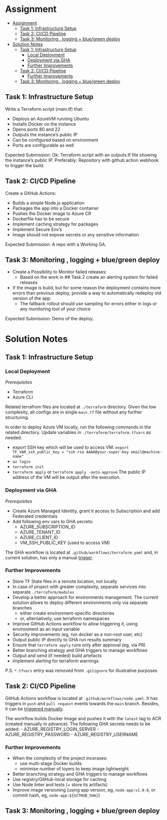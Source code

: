 # Assignment

- [Assignment](#assignment)
  - [Task 1: Infrastructure Setup](#task-1-infrastructure-setup)
  - [Task 2: CI/CD Pipeline](#task-2-cicd-pipeline)
  - [Task 3: Monitoring , logging + blue/green deploy](#task-3-monitoring--logging--bluegreen-deploy)
- [Solution Notes](#solution-notes)
  - [Task 1: Infrastructure Setup](#task-1-infrastructure-setup-1)
    - [Local Deployment](#local-deployment)
    - [Deployment via GHA](#deployment-via-gha)
    - [Further Improvements](#further-improvements)
  - [Task 2: CI/CD Pipeline](#task-2-cicd-pipeline-1)
    - [Further Improvements](#further-improvements-1)
  - [Task 3: Monitoring , logging + blue/green deploy](#task-3-monitoring--logging--bluegreen-deploy-1)


## Task 1: Infrastructure Setup

Write a Terraform script (main.tf) that:
-  Deploys an AzureVM running Ubuntu
-  Installs Docker on the instance
-  Opens ports 80 and 22
-  Outputs the instance’s public IP
-  Can be configured based on environment
-  Ports are configurable as well

Expected Submission: Ok: Terraform script with an outputs.tf file showing the instance’s public IP.
Preferably: Repository with github action webhook to trigger the build.

## Task 2: CI/CD Pipeline
Create a GitHub Actions:
-  Builds a simple Node.js application
-  Packages the app into a Docker container
-  Pushes the Docker image to Azure CR
-  Dockerfile has to be secure
-  Implement caching strategy for packages
-  Implement Secure Env’s
-  Image should not expose secrets or any sensitive information

Expected Submission: A repo with a Working GA.

## Task 3: Monitoring , logging + blue/green deploy
- Create a Possibility to Monitor failed releases:
    -  Based on the work in ## Task 2 create an alerting system for failed releases
- If the image is build, but for some reason the deployment contains more errors than previous deploy, provide a way to automatically redeploy old version of the app:
    -  The fallback rollout should use sampling for errors either in logs or any monitoring tool of your choice

Expected Submission: Demo of the deploy.

# Solution Notes

## Task 1: Infrastructure Setup

### Local Deployment

*Prerequisites*
- Terraform
- Azure CLI

Related terrafrom files are located at `./terraform` directory. Given the low complexity, all configs are in single `main.tf` file without any further structuring.

In order to deploy Azure VM locally, run the following commands in the related directory. Update variables in `./terraform/terraform.tfvars` as needed.
- export SSH key which will be used to access VM: `export TF_VAR_ssh_public_key = "ssh-rsa AAAAByour-super-key email@machine-name"` 
- `az login`
- `terraform init`
- `terraform apply` or `terraform apply -auto-approve`
The public IP address of the VM will be output after the execution.

### Deployment via GHA

*Prerequisites*
- Create Azure Managed Identity, grant it access to Subscription and add Federated credentials
- Add following env vars to GHA secrets:
    - AZURE_SUBSCRIPTION_ID
    - AZURE_TENANT_ID
    - AZURE_CLIENT_ID
    - VM_SSH_PUBLIC_KEY (used to access VM)

The GHA workflow is located at `.github/workflows/terraform.yaml` and, in current solution, has only a manual [trigger](https://github.com/AndrewFBel/ikea-assignment/actions/workflows/terraform.yaml).

### Further Improvements

- Store TF State files in a remote location, not locally
- In case of project with greater complexity, separate services into separate `./terraform/modules`
- Develop a better approach for environments management. The current solution allows to deploy different environments only via separate branches
    - either create environment-specific directories
    - or, alternatively, use terraform namespaces
- Improve GitHub Actions workflow to allow triggering it, using environment as an input variable
- Security improvements (eg, run docker as a non-root user, etc)
- Output public IP directly to GHA run results summary
- Ensure that `terraform apply` runs only after approval (eg, via PR)
- Better branching strategy and GHA triggers to manage workflows
- Output and send (if needed) build artefacts
- Implement alerting for terraform warnings

P.S. `*.tfvars` entry was removed from `.gitignore` for illustrative purposes

## Task 2: CI/CD Pipeline

GitHub Actions workflow is located at `.github/workflows/node.yaml`. It has triggers in `push` and `pull request` events towards the `main` branch. Besides, it can be [triggered manually](https://github.com/AndrewFBel/ikea-assignment/actions/workflows/node.yaml).

The workflow builds Docker Image and pushes it with the `latest` tag to ACR (created manually in advance).
The following GHA secrets needs to be added:
    - AZURE_REGISTRY_LOGIN_SERVER
    - AZURE_REGISTRY_PASSWORD
    - AZURE_REGISTRY_USERNAME

### Further Improvements

- When the complexity of the project incerases:
    - use multi-stage Docker builds
    - minimise number of loyers to keep image lightweight
- Better branching strategy and GHA triggers to manage workflows
- Use registry/GitHub-local storage for caching
- Use Node linter and tests (+ store its artifacts)
- Improve image versioning (using app version, eg, `node-app:v1.0.0`, or commit hash, eg, `node-app:${GITHUB_SHA}`)

## Task 3: Monitoring , logging + blue/green deploy